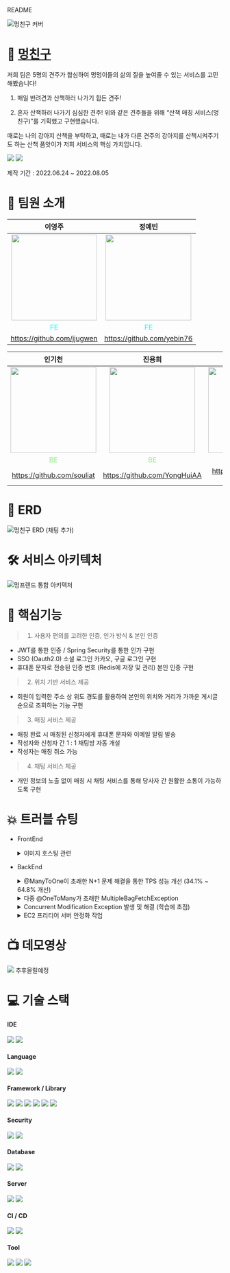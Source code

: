 README

![멍친구 커버](https://user-images.githubusercontent.com/82041804/182148365-9317f9a8-d6bf-45c0-b742-5502fc02ac30.jpg)

# 🐶 [멍친구](https://mungfriend.com)



저희 팀은 5명의 견주가 합심하여 멍멍이들의 삶의 질을 높여줄 수 있는 서비스를 고민해봤습니다!

1. 매일 반려견과 산책하러 나가기 힘든 견주!

2. 혼자 산책하러 나가기 심심한 견주!
위와 같은 견주들을 위해 “산책 매칭 서비스(멍친구)”를 기획했고 구현했습니다.

때로는 나의 강아지 산책을 부탁하고, 때로는 내가 다른 견주의 강아지를 산책시켜주기도 하는 산책 품앗이가 저희 서비스의 핵심 가치입니다.

<a href="https://mungfriend.com"><img src="https://img.shields.io/badge/서비스 바로가기-FA5A30?style=for-the-badge&logo=&logoColor="/></a>
<a href="https://protective-iodine-bc7.notion.site/1911e7ebf67242bab9b4828c368b879e"><img src="https://img.shields.io/badge/브로셔 바로가기-4F65FF?style=for-the-badge&logo=Notion&logoColor=white"/></a>

제작 기간 : 2022.06.24 ~ 2022.08.05

# :information_desk_person: 팀원 소개

|이영주|정예빈|
|:-:|:-:|
|<img src="https://avatars.githubusercontent.com/u/100979254?v=4" width="200px" />|<img src="https://avatars.githubusercontent.com/u/103884098?v=4" width="200px" />|
|<span style="color:aqua">FE</span>|<span style="color:aqua">FE</span>|
|https://github.com/jjugwen|https://github.com/yebin76|


|인기천|진용희|김형준|
|:-:|:-:|:-:|
|<img src="https://velog.velcdn.com/images/rlafbf222/post/221e1cf8-6b85-4c7c-b838-02312ba89f67/image.png" width="200px" />|<img src="https://velog.velcdn.com/images/rlafbf222/post/c71d2572-aaf5-461c-b2bd-eff4515ec950/image.png" width="200px" />|<img src="https://avatars.githubusercontent.com/u/82041804?s=400&u=529dbcac1a7ee3b6270fcaf70f724c67712bfc3a&v=4" width="200px" />|
|<span style="color:lightgreen">BE</span>|<span style="color:lightgreen">BE</span>|<span style="color:lightgreen">BE</span>|
|https://github.com/souliat|https://github.com/YongHuiAA|https://github.com/Kim-HJ1986|
 
# 📏 ERD
![멍친구 ERD (채팅 추가)](https://user-images.githubusercontent.com/82041804/178925767-b721bcee-3286-4fc9-9290-09025d168629.JPG)

# 🛠 서비스 아키텍처
![멍프렌드 통합 아키텍처](https://user-images.githubusercontent.com/82041804/178923080-3297f289-a65c-4a77-91c9-7a18403d9f6d.JPG)


# :dizzy: 핵심기능
> 1) 사용자 편의를 고려한 인증, 인가 방식 & 본인 인증
 + JWT를 통한 인증 / Spring Security를 통한 인가 구현
 + SSO (Oauth2.0) 소셜 로그인 카카오, 구글 로그인 구현
 + 휴대폰 문자로 전송된 인증 번호 (Redis에 저장 및 관리) 본인 인증 구현
 
> 2) 위치 기반 서비스 제공
 + 회원이 입력한 주소 상 위도 경도를 활용하여 본인의 위치와 거리가 가까운 게시글 순으로 조회하는 기능 구현

> 3) 매칭 서비스 제공
 + 매칭 완료 시 매칭된 신청자에게 휴대폰 문자와 이메일 알림 발송
 + 작성자와 신청자 간 1 : 1 채팅방 자동 개설
 + 작성자는 매칭 취소 가능
 
> 4) 채팅 서비스 제공
 + 개인 정보의 노출 없이 매칭 시 채팅 서비스를 통해 당사자 간 원활한 소통이 가능하도록 구현

# 💥 트러블 슈팅
- FrontEnd
    <details>
    <summary> 이미지 호스팅 관련 </summary>
    <div markdown="1">
    
    <br>
    
    <문제 상황>
    
     - 일부 이미지를 ifh(무료 호스팅 이미지)를 이용해 나온 url로 썼더니, 특정 환경에서 이미지가 불러와지지 않는 문제가 발생했다. 
     - 대부분의 이미지를 리액트 파일에 직접 추가하여 파일 용량이 무거워지는 문제가 있었다. 
     <br>

    <원인 추론>
     - Ifh(무료 이미지 호스팅 사이트)를 사용한 이미지는 250일 정도의 사용 기간이 제한되는 문제가 있고, HSTS(HTTP Strict Transport Security) 등의 일부 환경에서 Ifh 사이트 연결이 막혀 보이지 않음.(ifh.cc 사이트의 SSL인증서 유효성 문제인 듯)
     <br>

    <해결 방안>
     - 이미지를 AWS S3에 저장, 객체별 url을 생성하여 사용하였다. 리액트 파일에 저장한 이미지들은 삭제하여 파일 용량을 줄였으며, 이미지를 임포트했던 부분을 줄임으로써 코드량도 줄였다.

    + (이미지 보안 관련)
     - 사이트 내 이미지는 대부분 디자이너의 순수 창작물로 저작권을 보호하고, 이미지 사용의 무분별한 사용을 막기 위해 AWS S3주소 노출을 제한하기로 했다. ⇒ AWS S3주소 노출을 막기 위해 공통적인 url을 env에 넣었다. ⇒ 그러나, url이 깃허브 코드에서만 가려지고, 사이트에서 노출되는 건 마찬가지였다. ⇒ 이에, index.html에 우클릭 금지를 설정(*`oncontextmenu*="*return* false"`)하여, 이미지를 url로 가져가지 못하게 막았다.
    </div>
    </details>
        
- BackEnd
    <details>
    <summary> @ManyToOne이 초래한 N+1 문제 해결을 통한 TPS 성능 개선 (34.1% ~ 64.8% 개선) </summary>
    <div markdown="1">
    
    <br>
    
    <문제 상황>
    - JMeter로 부하 테스트를 하던 중, 가장 빈번하게 조회되는 ‘전체게시글조회'와 ‘거리순조회'의 TPS 성능이 저조하고 병목 현상이 존재함을 발견
    
    <br>
    
    <원인 추론>
    - Debugging을 통해 Post 객체를 조회할 때, ManyToOne으로 연관관계가 설정되어있는 모든 Member 객체를 조회하는 N+1 문제 발견
    - ManyToOne으로 연관관계가 설정되면 default로 lazy loading이 되는 것으로 알고 있었지만, 여러 객체를 조회할 경우 N+1 문제가 발생한다는 문제 상황을 파악
    
    <br>
    
    <해결 방안>
    - @EntityGraph를 사용하여 attributePath를 지정한 객체가 쿼리에서 바로 사용될 수 있도록 했으며, Left Join Fetch을 사용하여 하나의 쿼리에 Left Outer Join으로 모든 것을 조회할 수 있도록 변경
    - 추가적으로 ‘전체게시글조회’의 경우 @Transactional을 적용하여 하나의 로직 내 save()가 별도의 EntityManager에 의해 관리되지 않고 하나의 작업 단위로 관리되도록 수정

    `JMeter 테스트 결과`
    
    <img src = 'https://user-images.githubusercontent.com/82041804/182143923-44085a14-33a1-4726-8c8c-e98f8a4927d9.png'>

    <img src = 'https://user-images.githubusercontent.com/82041804/182143856-60bcf3fe-6a68-47ee-8271-fc152c4191fc.png'>
    </div>
    </details>
    
    <details>
    <summary> 다중 @OneToMany가 초래한 MultipleBagFetchException </summary>
    <div markdown="1">
    
    <br>
    <문제 상황>
        
    - Member 객체에 @OneToMany 연관관계로 설정된 테이블이 4개 정도 있었는데 특정 상황에서 N+1 문제를 해결하고자 모든 객체를 Fetch Join으로 조회했으나 MultipleBagFetchException 발생
    
    <br>
    <원인 추론>

    - Member를 조회할 때 BagType (중복을 허용하는 Collection)의 Collection을 2개 이상 조회하려고 했기 때문에 발생
    
    <br>
    <해결 방안>

    - TPS 성능을 가장 많이 잡아먹는 Collection에 Fetch Join을 걸어줬으며, 동시에 hibernate의 default_batch_fetch_size 옵션을 사용하여 호출되는 쿼리의 수를 대폭 감소시킬 수 있었음
    </div>
    </details>
        
    <details>
    <summary> Concurrent Modification Exception 발생 및 해결 (학습에 초점) </summary>
    <div markdown="1">
    
    <br>
    
    <문제 상황>
    - Member에 @OneToMany로 Dog 객체가 연관 관계 설정 되어있는데, 동시에 멤버변수로 대표 반려견의 사진 url이 존재함
    - Member의 DogList를 불러와 반복문을 돌 경우 Concurrent Modification Exception 발생
    
    <br>
    
    <원인 추론>
    - 반복문을 돌며 사용자의 프로필 사진을, 사용자가 선택한 대표 반려견 사진으로 바꾸게 되면 해당 사용자의 다른 반려견들의 사용자 정보도 동시에 업데이트가 됨
    - 이 경우 Iterator의 expectedModcount는 아직 0으로 기대되는데, 반영된 modCount는 1로 바뀌며 다음 for문을 돌때 expectedModCount ≠ modCount가 되어
    Concurrent modification exception이 발생
    
    <br>
    
    <해결 방안>
    1. 따라서 사용자의 대표 멍멍이 사진을 바꿔주는 코드는 for문 밖으로 빼내어 오류 해결
    2. 이를 통해 반복문 내부에서 iterator의 attribute을 변경하는 코드가 있으면 안된다는 것을 학습
    </div>
    </details>
        
        
        
    <details>
    <summary> EC2 프리티어 서버 안정화 작업 </summary>
    <div markdown="1">
    
    <br>
    
    <문제 상황>
    - 백엔드의 배포 서버는 EC2 프리티어 서버로, 할당된 메모리 자원이 1GB에 불과한데 스프링 프로젝트만 배포했을 경우에도 이미 500MB 이상 사용되어 사용자가 많아질 경우 서버가 다운되는 문제가 예측됨
    
    <br>
    
    <해결 방안>
    - 메모리 용량을 초과하더라도 여유 용량을 사용할 수 있도록 2GB의 SWAP 메모리를 생성하고 할당
    
    <img src='https://user-images.githubusercontent.com/82041804/182146849-25f2ce17-82b7-4fce-9800-dfa46b1b33bc.png'>

    </div>
    </details>
        

# :tv: 데모영상
<img src="https://img.shields.io/badge/YouTube-FF0000?style=flat&logo=YouTube&logoColor=white"/> 추후올릴예정

# :computer: 기술 스택 

#### IDE
  <img src="https://img.shields.io/badge/IntelliJ-000000?style=for-the-badge&logo=intellij idea&logoColor=white"> <img src="https://img.shields.io/badge/Visual Studio Code-007ACC?style=for-the-badge&logo=Visual Studio Code&logoColor=white">
  
#### Language
  <img src="https://img.shields.io/badge/JAVA-007396?style=for-the-badge&logo=CoffeeScript&logoColor=white"> <img src="https://img.shields.io/badge/javascript-F7DF1E?style=for-the-badge&logo=javascript&logoColor=black"> 
  
#### Framework / Library
  <img src="https://img.shields.io/badge/Spring-6DB33F?style=for-the-badge&logo=Spring&logoColor=white"> <img src="https://img.shields.io/badge/Springboot-6DB33F?style=for-the-badge&logo=Springboot&logoColor=white"> <img src="https://img.shields.io/badge/Hibernate-59666C?style=for-the-badge&logo=Hibernate&logoColor=white]"/> <img src="https://img.shields.io/badge/react-61DAFB?style=for-the-badge&logo=react&logoColor=black"> <img src="https://img.shields.io/badge/css-1572B6?style=for-the-badge&logo=css3&logoColor=white"> <img src="https://img.shields.io/badge/Redux-764ABC?style=for-the-badge&logo=Redux&logoColor=white"> 
  
#### Security
  <img src="https://img.shields.io/badge/Spring Security-6DB33F?style=for-the-badge&logo=Spring Security&logoColor=white"> <img src="https://img.shields.io/badge/JWT-000000?style=for-the-badge&logo=JSON Web Tokens&logoColor=white">
  
#### Database
  <img src="https://img.shields.io/badge/mysql-4479A1?style=for-the-badge&logo=mysql&logoColor=white"> <img src="https://img.shields.io/badge/Redis-DC382D?style=for-the-badge&logo=Redis&logoColor=white">
  
#### Server 
  <img src="https://img.shields.io/badge/aws-232F3E?style=for-the-badge&logo=AmazonAWS&logoColor=white"> <img src="https://img.shields.io/badge/linux-FCC624?style=for-the-badge&logo=linux&logoColor=black">
  
#### CI / CD
  <img src="https://img.shields.io/badge/GitHub Actions-2088FF?style=for-the-badge&logo=GitHub Actions&logoColor=white"> <img src="https://img.shields.io/badge/Docker-2496ED?style=for-the-badge&logo=Docker&logoColor=white"> 
  
#### Tool
  <img src="https://img.shields.io/badge/gradle-02303A?style=for-the-badge&logo=gradle&logoColor=white"> <img src="https://img.shields.io/badge/Git-00000?style=for-the-badge&logo=Git&logoColor=F05032]"/> <img src="https://img.shields.io/badge/Github-181717?style=for-the-badge&logo=Github&logoColor=white]"/> 

